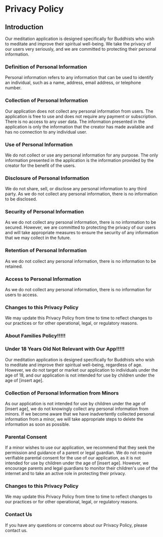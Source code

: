 # Privacy Policy

## Introduction

Our meditation application is designed specifically for Buddhists who wish to meditate and improve their spiritual well-being. We take the privacy of our users very seriously, and we are committed to protecting their personal information.

### Definition of Personal Information

Personal information refers to any information that can be used to identify an individual, such as a name, address, email address, or telephone number.

### Collection of Personal Information

Our application does not collect any personal information from users. The application is free to use and does not require any payment or subscription. There is no access to any user data. The information presented in the application is only the information that the creator has made available and has no connection to any individual user.

### Use of Personal Information

We do not collect or use any personal information for any purpose. The only information presented in the application is the information provided by the creator for the benefit of the users.

### Disclosure of Personal Information

We do not share, sell, or disclose any personal information to any third party. As we do not collect any personal information, there is no information to be disclosed.

### Security of Personal Information

As we do not collect any personal information, there is no information to be secured. However, we are committed to protecting the privacy of our users and will take appropriate measures to ensure the security of any information that we may collect in the future.

### Retention of Personal Information

As we do not collect any personal information, there is no information to be retained.

### Access to Personal Information

As we do not collect any personal information, there is no information for users to access.

### Changes to this Privacy Policy

We may update this Privacy Policy from time to time to reflect changes to our practices or for other operational, legal, or regulatory reasons.

### About Families Policy!!!!!
### Under 18 Years Old Not Relevant with Our App!!!!!

Our meditation application is designed specifically for Buddhists who wish to meditate and improve their spiritual well-being, regardless of age. However, we do not target or market our application to individuals under the age of 18, and our application is not intended for use by children under the age of [insert age].

### Collection of Personal Information from Minors

As our application is not intended for use by children under the age of [insert age], we do not knowingly collect any personal information from minors. If we become aware that we have inadvertently collected personal information from a minor, we will take appropriate steps to delete the information as soon as possible.

### Parental Consent

If a minor wishes to use our application, we recommend that they seek the permission and guidance of a parent or legal guardian. We do not require verifiable parental consent for the use of our application, as it is not intended for use by children under the age of [insert age]. However, we encourage parents and legal guardians to monitor their children's use of the internet and to take an active role in protecting their privacy.

### Changes to this Privacy Policy

We may update this Privacy Policy from time to time to reflect changes to our practices or for other operational, legal, or regulatory reasons.

### Contact Us

If you have any questions or concerns about our Privacy Policy, please contact us.

